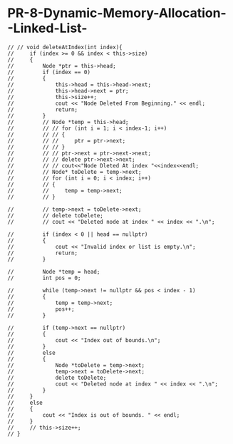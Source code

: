 # PR-8-Dynamic-Memory-Allocation--Linked-List-
    // // void deleteAtIndex(int index){
    //     if (index >= 0 && index < this->size)
    //     {
    //         Node *ptr = this->head;
    //         if (index == 0)
    //         {
    //             this->head = this->head->next;
    //             this->head->next = ptr;
    //             this->size++;
    //             cout << "Node Deleted From Beginning." << endl;
    //             return;
    //         }
    //         // Node *temp = this->head;
    //         // // for (int i = 1; i < index-1; i++)
    //         // // {
    //         // //     ptr = ptr->next;
    //         // // }
    //         // // ptr->next = ptr->next->next;
    //         // // delete ptr->next->next;
    //         // // cout<<"Node Dleted At index "<<index<<endl;
    //         // Node* toDelete = temp->next;
    //         // for (int i = 0; i < index; i++)
    //         // {
    //         //     temp = temp->next;
    //         // }

    //         // temp->next = toDelete->next;
    //         // delete toDelete;
    //         // cout << "Deleted node at index " << index << ".\n";

    //         if (index < 0 || head == nullptr)
    //         {
    //             cout << "Invalid index or list is empty.\n";
    //             return;
    //         }

    //         Node *temp = head;
    //         int pos = 0;

    //         while (temp->next != nullptr && pos < index - 1)
    //         {
    //             temp = temp->next;
    //             pos++;
    //         }

    //         if (temp->next == nullptr)
    //         {
    //             cout << "Index out of bounds.\n";
    //         }
    //         else
    //         {
    //             Node *toDelete = temp->next;
    //             temp->next = toDelete->next;
    //             delete toDelete;
    //             cout << "Deleted node at index " << index << ".\n";
    //         }
    //     }
    //     else
    //     {
    //         cout << "Index is out of bounds. " << endl;
    //     }
    //     // this->size++;
    // }